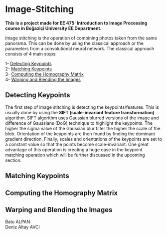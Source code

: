 # Image-Stitching

**This is a project made for EE 475: Introduction to Image Processing course in Boğaziçi University EE Department.** 

Image stitching is the operation of combining photos taken from the same panorama. This can be done by using the classical approach or the parameters from a convolutional neural network. The  classical approach consists of 4 main steps:

1- [Detecting Keypoints](#detecting-keypoints) <br />
2- [Matching Keypoints](#matching-keypoints) <br />
3- [Computing the Homography Matrix](#computing-the-homography-matrix) <br />
4- [Warping and Blending the Images](#warping-and-blending-the-images) <br />

## Detecting Keypoints

The first step of image stitching is detecting the keypoints/features. This is usually done by using the **SIFT (scale-invariant feature transformation)** algorithm. SIFT algorithm uses Gaussian blurred versions of the image and difference of Gaussians (DoG) technique to highlight the keypoints. The higher the sigma value of the Gaussian blur filter the higher the scale of the blob. Orientation of the keypoints are then found by finding the dominant gradient direction. Finally, scales and orientations of the keypoints are set to a constant value so that the points become scale-invariant. One great advantage of this operation is creating a huge ease in the keypoint matching operation which will be further discussed in the upcoming section. 


## Matching Keypoints

## Computing the Homography Matrix

## Warping and Blending the Images 

Batu ALPAN <br />
Deniz Altay AVCI

